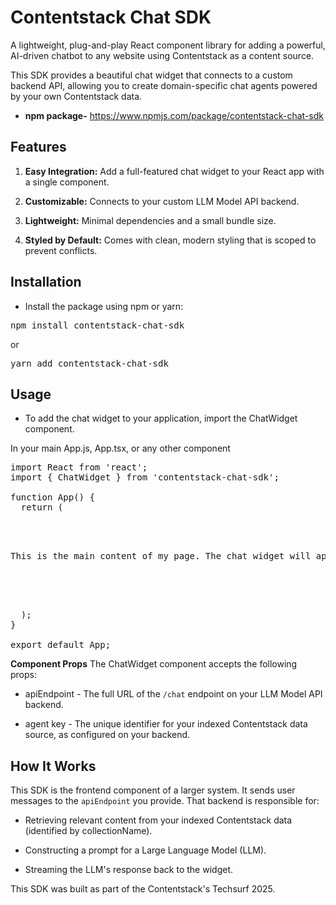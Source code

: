 # Contentstack Chat SDK
A lightweight, plug-and-play React component library for adding a powerful, AI-driven chatbot to any website using Contentstack as a content source.

This SDK provides a beautiful chat widget that connects to a custom backend API, allowing you to create domain-specific chat agents powered by your own Contentstack data.
- **npm package-** https://www.npmjs.com/package/contentstack-chat-sdk

## Features
1. **Easy Integration:** Add a full-featured chat widget to your React app with a single component.

2. **Customizable:** Connects to your custom LLM Model API backend.

3. **Lightweight:** Minimal dependencies and a small bundle size.

4. **Styled by Default:** Comes with clean, modern styling that is scoped to prevent conflicts.

## Installation
- Install the package using npm or yarn:

<pre>npm install contentstack-chat-sdk</pre>

or

<pre>yarn add contentstack-chat-sdk</pre>

## Usage
- To add the chat widget to your application, import the ChatWidget component.

In your main App.js, App.tsx, or any other component

<pre>import React from 'react';
import { ChatWidget } from 'contentstack-chat-sdk';

function App() {
  return (
    <div>
      <p>This is the main content of my page. The chat widget will appear in the corner.</p>
      <ChatWidget apiEndpoint="[https://your-backend-api.com/chat](https://your-backend-api.com/chat)"
        collectionName="my-unique-collection-name"
      />
    </div>
  );
}

export default App;</pre>

**Component Props**
The ChatWidget component accepts the following props:

- apiEndpoint - The full URL of the `/chat` endpoint on your LLM Model API backend.

- agent key - The unique identifier for your indexed Contentstack data source, as configured on your backend.


## How It Works
This SDK is the frontend component of a larger system. It sends user messages to the `apiEndpoint` you provide. That backend is responsible for:

- Retrieving relevant content from your indexed Contentstack data (identified by collectionName).

- Constructing a prompt for a Large Language Model (LLM).

- Streaming the LLM's response back to the widget.

This SDK was built as part of the Contentstack's Techsurf 2025.
